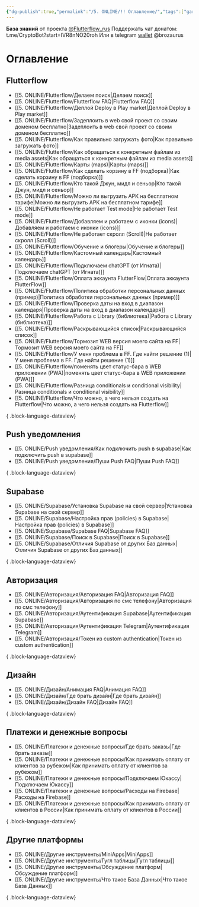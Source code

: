 ```yaml
---
{"dg-publish":true,"permalink":"/5. ONLINE/!! Оглавление/","tags":["gardenEntry"],"created":"2024-10-24T15:23:33.976-03:00","updated":"2024-11-26T10:58:01.709-03:00"}
---
```



**База знаний** от проекта  [@Flutterflow_rus](https://t.me/flutterflow_rus) 
Поддержать чат донатом:
t.me/CryptoBot?start=IVR8nNO20roh
Или в telegram [wallet](https://t.me/wallet) @brozaurus
# Оглавление
## Flutterflow
- [[5. ONLINE/Flutterflow/Делаем поиск\|Делаем поиск]]
- [[5. ONLINE/Flutterflow/Flutterflow FAQ\|Flutterflow FAQ]]
- [[5. ONLINE/Flutterflow/Деплой Deploy в Play market\|Деплой Deploy в Play market]]
- [[5. ONLINE/Flutterflow/Задеплоить в web свой проект со своим доменом бесплатно\|Задеплоить в web свой проект со своим доменом бесплатно]]
- [[5. ONLINE/Flutterflow/Как правильно загружать фото\|Как правильно загружать фото]]
- [[5. ONLINE/Flutterflow/Как обращаться к конкретным файлам из media assets\|Как обращаться к конкретным файлам из media assets]]
- [[5. ONLINE/Flutterflow/Карты (maps)\|Карты (maps)]]
- [[5. ONLINE/Flutterflow/Как сделать корзину в FF (подборка)\|Как сделать корзину в FF (подборка)]]
- [[5. ONLINE/Flutterflow/Кто такой Джун, мидл и сеньор\|Кто такой Джун, мидл и сеньор]]
- [[5. ONLINE/Flutterflow/Можно ли выгрузить APK на бесплатном тарифе\|Можно ли выгрузить APK на бесплатном тарифе]]
- [[5. ONLINE/Flutterflow/Не работает Test mode\|Не работает Test mode]]
- [[5. ONLINE/Flutterflow/Добавляем и работаем с иконки (icons)\|Добавляем и работаем с иконки (icons)]]
- [[5. ONLINE/Flutterflow/Не работает скролл (Scroll)\|Не работает скролл (Scroll)]]
- [[5. ONLINE/Flutterflow/Обучение и блогеры\|Обучение и блогеры]]
- [[5. ONLINE/Flutterflow/Кастомный календарь\|Кастомный календарь]]
- [[5. ONLINE/Flutterflow/Подключаем chatGPT (от Игната)\|Подключаем chatGPT (от Игната)]]
- [[5. ONLINE/Flutterflow/Оплата эккаунта FlutterFlow\|Оплата эккаунта FlutterFlow]]
- [[5. ONLINE/Flutterflow/Политика обработки персональных данных (пример)\|Политика обработки персональных данных (пример)]]
- [[5. ONLINE/Flutterflow/Проверка даты на вход в диапазон календаря\|Проверка даты на вход в диапазон календаря]]
- [[5. ONLINE/Flutterflow/Работа с Library (библиотека)\|Работа с Library (библиотека)]]
- [[5. ONLINE/Flutterflow/Раскрывающийся список\|Раскрывающийся список]]
- [[5. ONLINE/Flutterflow/Тормозит WEB версия моего сайта на FF\|Тормозит WEB версия моего сайта на FF]]
- [[5. ONLINE/Flutterflow/У меня проблема в FF. Где найти решение (1)\|У меня проблема в FF. Где найти решение (1)]]
- [[5. ONLINE/Flutterflow/поменять цвет статус-бара в WEB приложении (PWA)\|поменять цвет статус-бара в WEB приложении (PWA)]]
- [[5. ONLINE/Flutterflow/Разница conditionals и conditional visibility\|Разница conditionals и conditional visibility]]
- [[5. ONLINE/Flutterflow/Что можно, а чего нельзя создать на Flutterflow\|Что можно, а чего нельзя создать на Flutterflow]]

{ .block-language-dataview}
## Push уведомления
- [[5. ONLINE/Push уведомления/Как подключить push в supabase\|Как подключить push в supabase]]
- [[5. ONLINE/Push уведомления/Пуши Push FAQ\|Пуши Push FAQ]]

{ .block-language-dataview}

## Supabase
- [[5. ONLINE/Supabase/Установка Supabase на свой сервер\|Установка Supabase на свой сервер]]
- [[5. ONLINE/Supabase/Настройка прав (policies) в Supabase\|Настройка прав (policies) в Supabase]]
- [[5. ONLINE/Supabase/Supabase FAQ\|Supabase FAQ]]
- [[5. ONLINE/Supabase/Поиск в Supabase\|Поиск в Supabase]]
- [[5. ONLINE/Supabase/Отличия Supabase от других Баз данных\|Отличия Supabase от других Баз данных]]

{ .block-language-dataview}

## Авторизация
- [[5. ONLINE/Авторизация/Авторизация FAQ\|Авторизация FAQ]]
- [[5. ONLINE/Авторизация/Авторизация по смс телефону\|Авторизация по смс телефону]]
- [[5. ONLINE/Авторизация/Аутентификация Supabase\|Аутентификация Supabase]]
- [[5. ONLINE/Авторизация/Аутентификация Telegram\|Аутентификация Telegram]]
- [[5. ONLINE/Авторизация/Токен из custom authentication\|Токен из custom authentication]]

{ .block-language-dataview}

## Дизайн
- [[5. ONLINE/Дизайн/Анимация FAQ\|Анимация FAQ]]
- [[5. ONLINE/Дизайн/Где брать дизайн\|Где брать дизайн]]
- [[5. ONLINE/Дизайн/Дизайн FAQ\|Дизайн FAQ]]

{ .block-language-dataview}

## Платежи и денежные вопросы
- [[5. ONLINE/Платежи и денежные вопросы/Где брать заказы\|Где брать заказы]]
- [[5. ONLINE/Платежи и денежные вопросы/Как принимать оплату от клиентов за рубежом\|Как принимать оплату от клиентов за рубежом]]
- [[5. ONLINE/Платежи и денежные вопросы/Подключаем Юкассу\|Подключаем Юкассу]]
- [[5. ONLINE/Платежи и денежные вопросы/Расходы на Firebase\|Расходы на Firebase]]
- [[5. ONLINE/Платежи и денежные вопросы/Как принимать оплату от клиентов в России\|Как принимать оплату от клиентов в России]]

{ .block-language-dataview}

## Другие платформы
- [[5. ONLINE/Другие инструменты/MiniApps\|MiniApps]]
- [[5. ONLINE/Другие инструменты/Гугл таблицы\|Гугл таблицы]]
- [[5. ONLINE/Другие инструменты/Обсуждение платформ\|Обсуждение платформ]]
- [[5. ONLINE/Другие инструменты/Что такое База Данных\|Что такое База Данных]]

{ .block-language-dataview}

